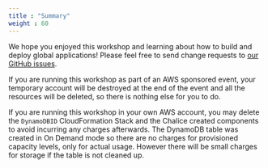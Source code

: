 ```yaml
---
title : "Summary"
weight : 60
---
```


We hope you enjoyed this workshop and learning about how to build and deploy
global applications! Please feel free to send change requests to [our GitHub issues](:param{key="github_issues_link"}).


If you are running this workshop as part of an AWS sponsored event, your 
temporary account will be destroyed at the end of the event and all the 
resources will be deleted, so there is nothing else for you to do.

If you are running this workshop in your own AWS account, you may
delete the `DynamoDBID` CloudFormation Stack and the Chalice created components to avoid incurring 
any charges afterwards.  The DynamoDB table was created in On Demand mode 
so there are no charges for provisioned capacity levels, only for actual usage. However there will be small charges for storage if the table is not cleaned up.

